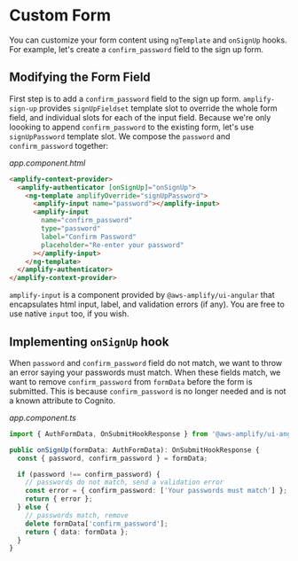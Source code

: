 # Custom Form

You can customize your form content using `ngTemplate` and `onSignUp` hooks. For example, let's create a `confirm_password` field to the sign up form.

## Modifying the Form Field

First step is to add a `confirm_password` field to the sign up form. `amplify-sign-up` provides `signUpFieldset` template slot to override the whole form field, and individual slots for each of the input field. Because we're only loooking to append `confirm_password` to the existing form, let's use `signUpPassword` template slot. We compose the `password` and `confirm_password` together:

_app.component.html_

```html
<amplify-context-provider>
  <amplify-authenticator [onSignUp]="onSignUp">
    <ng-template amplifyOverride="signUpPassword">
      <amplify-input name="password"></amplify-input>
      <amplify-input
        name="confirm_password"
        type="password"
        label="Confirm Password"
        placeholder="Re-enter your password"
      ></amplify-input>
    </ng-template>
  </amplify-authenticator>
</amplify-context-provider>
```

`amplify-input` is a component provided by `@aws-amplify/ui-angular` that encapsulates html input, label, and validation errors (if any). You are free to use native `input` too, if you wish.

## Implementing `onSignUp` hook

When `password` and `confirm_password` field do not match, we want to throw an error saying your passwords must match. When these fields match, we want to remove `confirm_password` from `formData` before the form is submitted. This is because `confirm_password` is no longer needed and is not a known attribute to Cognito.

_app.component.ts_

```ts
import { AuthFormData, OnSubmitHookResponse } from '@aws-amplify/ui-angular';

public onSignUp(formData: AuthFormData): OnSubmitHookResponse {
  const { password, confirm_password } = formData;

  if (password !== confirm_password) {
    // passwords do not match, send a validation error
    const error = { confirm_password: ['Your passwords must match'] };
    return { error };
  } else {
    // passwords match, remove
    delete formData['confirm_password'];
    return { data: formData };
  }
}
```
